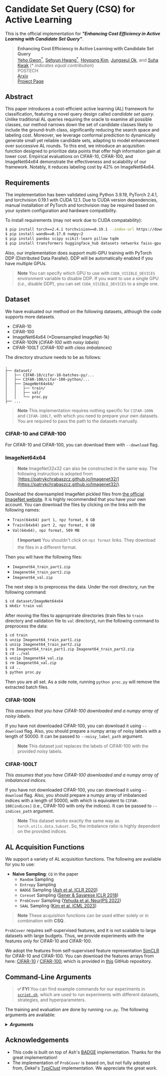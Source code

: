 # Candidate Set Query (CSQ) for Active Learning

This is the official implementation for ***"Enhancing Cost Efficiency in Active Learning with Candidate Set Query"***. 

> **Enhancing Cost Efficiency in Active Learning with Candidate Set Query**  
> [Yeho Gwon<sup>*</sup>](https://yehogwon.github.io/), [Sehyun Hwang<sup>*</sup>](https://sehyun03.github.io/), [Hoyoung Kim](https://cskhy16.github.io/), [Jungseul Ok](https://sites.google.com/view/jungseulok), and [Suha Kwak](https://suhakwak.github.io/) (\* *indicates equal contribution*)  
> POSTECH  
> [Arxiv](https://arxiv.org/abs/2502.06209)  
> [Project Page](https://yehogwon.github.io/csq)

## Abstract

This paper introduces a cost-efficient active learning (AL) framework for classification, featuring a novel query design called *candidate set query*. Unlike traditional AL queries requiring the oracle to examine all possible classes, our method narrows down the set of candidate classes likely to include the ground-truth class, significantly reducing the search space and labeling cost. Moreover, we leverage conformal prediction to dynamically generate small yet reliable candidate sets, adapting to model enhancement over successive AL rounds. To this end, we introduce an acquisition function designed to prioritize data points that offer high information gain at lower cost. Empirical evaluations on CIFAR-10, CIFAR-100, and ImageNet64x64 demonstrate the effectiveness and scalability of our framework. Notably, it reduces labeling cost by 42% on ImageNet64x64.

## Requirements

The implementation has been validated using Python 3.9.19, PyTorch 2.4.1, and torchvision 0.19.1 with CUDA 12.1. Due to CUDA version dependencies, manual installation of PyTorch and torchvision may be required based on your system configuration and hardware compatibility. 

To install requirements (may not work due to CUDA compatability):

```bash
$ pip install torch==2.4.1 torchvision==0.19.1 --index-url https://download.pytorch.org/whl/cu121
$ pip install wandb==0.17.0 numpy<2
$ pip install pandas scipy scikit-learn pillow tqdm
$ pip install transformers huggingface_hub datasets networkx faiss-gpu
```

Also, our implementation does support multi-GPU training with PyTorch DDP (Distributed Data Parallel). DDP will be automatically enabled if you have multiple GPUs. 

> **Note**
> You can specify which GPU to use with `CUDA_VISIBLE_DEVICES` environment variable to disable DDP. If you want to use a single GPU (*i.e.*, disable DDP), you can set `CUDA_VISIBLE_DEVICES` to a single one.

## Dataset

We have evaluated our method on the following datasets, although the code supports more datasets.

- CIFAR-10
- CIFAR-100
- ImageNet64x64 (*Downsampled ImageNet-1k)
- CIFAR-100N (*CIFAR-100 with noisy labels*)
- CIFAR-100LT (*CIFAR-100 with class imbalances*)

The directory structure needs to be as follows:

```
.
├── dataset/
│   ├── CIFAR-10/cifar-10-batches-py/...
│   ├── CIFAR-100/cifar-100-python/...
│   ├── ImageNet64x64/
│   │   ├── train/
│   │   ├── val/
│   │   └── proc.py
├── ...
```

> **Note** This implementation requires nothing specific for `CIFAR-100N` and `CIFAR-100LT`, with which you need to prepare your own datasets. You are required to pass the path to the datasets manually.

### CIFAR-10 and CIFAR-100

For CIFAR-10 and CIFAR-100, you can download them with `--download` flag.

### ImageNet64x64

> **Note** ImageNet32x32 can also be constructed in the same way. The following instruction is adopted from [https://patrykchrabaszcz.github.io/Imagenet32/](https://patrykchrabaszcz.github.io/Imagenet32/).

Download the downsampled ImageNet pickled files from [the official ImageNet website](https://image-net.org/download-images.php). It is highly recommended that you have your own account. You can download the files by clicking on the links with the following names:

- `Train(64x64) part 1, npz format, 6 GB`
- `Train(64x64) part 2, npz format, 6 GB`
- `Val(64x64), npz format, 509 MB`

> **:exclamation: Important** You shouldn't click on `npz format` links. They download the files in a different format.

Then you will have the following files:

- `Imagenet64_train_part1.zip`
- `Imagenet64_train_part2.zip`
- `Imagenet64_val.zip`

The next step is to preprocess the data. Under the root directory, run the following command:

```bash
$ cd dataset/ImageNet64x64
$ mkdir train val
```

After moving the files to approprirate directories (train files to `train` directory and validation file to `val` directory), run the following command to preprocess the data:


```bash
$ cd train
$ unzip Imagenet64_train_part1.zip
$ unzip Imagenet64_train_part2.zip
$ rm Imagenet64_train_part1.zip Imagenet64_train_part2.zip
$ cd ../val
$ unzip Imagenet64_val.zip
$ rm Imagenet64_val.zip
$ cd ..
$ python proc.py
```

Then you are all set. As a side note, running `python proc.py` will remove the extracted batch files. 

### CIFAR-100N

*This assumes that you have CIFAR-100 downloaded and a numpy array of noisy labels.*

If you have not downloaded CIFAR-100, you can download it using `--download` flag. Also, you should prepare a numpy array of noisy labels with a length of 50000. It can be passed to `--noisy_label_path` argument.

> **Note** This dataset just replaces the labels of CIFAR-100 with the provided noisy labels.

### CIFAR-100LT

*This assumes that you have CIFAR-100 downloaded and a numpy array of imbalanced indices.*

If you have not downloaded CIFAR-100, you can download it using `--download` flag. Also, you should prepare a numpy array of imbalanced indices with a length of 50000, with which is equivalent to `CIFAR-100[indices]` (i.e., CIFAR-100 with only the indices). It can be passed to `--indices_path` argument.   

> **Note** This dataset works exactly the same way as `torch.utils.data.Subset`. So, the imbalance ratio is highly dependent on the provided indices. 

## AL Acquisition Functions

We support a variety of AL acquisition functions. The following are available for you to use: 

- **Naive Sampling**: `CQ` in the paper
    - `Random` Sampling
    - `Entropy` Sampling
    - `BADGE` Sampling ([Ash et al. ICLR 2020](https://arxiv.org/abs/1906.03671))
    - `Coreset` Sampling ([Sener & Savarese ICLR 2018](https://arxiv.org/abs/1708.00489))
    - `ProbCover` Sampling ([Yehuda et al. NeurIPS 2022](https://arxiv.org/abs/2205.11320))
    - `SAAL` Sampling ([Kim et al. ICML 2023](https://proceedings.mlr.press/v202/kim23c))

> **Note** These acquisition functions can be used either solely or in combination with **CSQ**.

`ProbCover` requires self-supervised features, and it is not scalable to large datasets with large budgets. Thus, we provide experiments with the features only for CIFAR-10 and CIFAR-100. 

We adopt the features from self-supervised feature representation [SimCLR](https://arxiv.org/abs/2002.05709) for CIFAR-10 and CIFAR-100. You can download the features arrays from here: [CIFAR-10](https://drive.google.com/file/d/1Le1ZuZOpfxBfxL3nnNahZcCt-lLWLQSB/view) / [CIFAR-100](https://drive.google.com/file/d/1o2nz_SKLdcaTCB9XVA44qCTVSUSmktUb/view), which is provided in [this](https://github.com/avihu111/TypiClust/blob/main/USAGE.md#representation-learning) GitHub repository.

## Command-Line Arguments

> **:white_check_mark: FYI** You can find example commands for our experiments in [`script.sh`](./script.sh), which are used to run experiments with different datasets, strategies, and hyperparameters.

The training and evaluation are done by running `run.py`. The following arguments are available:

<details>
<summary><span style="font-weight: bold; font-style: italic;">Arguments</span></summary>

### Active Learning
- `--strategy`: which AL strategy to use (quite a lot options; refer to `run.py` for more details)
- `--n_rounds`: the number of AL rounds
- `--initial_budget`: the initial budget for the AL (the number of labeled samples for the initial round)
- `--budget`: the number of samples to query in each round

### CSQ
- `--k`: the size of the candidate set if it is integer. Otherwise, it is used as a hyperparameter
- `--calibration_set_size`: size of calibration set from validation set for conformal prediction
- `--cq_calib`: Query with CQ for calibration set

### Sampling
- `--d`: hyperparameter for cost-efficient sampling
- `--rho`: norm restriction for SAAL
- `--features_path`: path to dataset features
- `--delta`: delta for ProbCover

### Training
- `--dataset`: which dataset to use (MNIST, FASHIONMNIST, SVHN, CIFAR10, CIFAR100, IMAGENET32, IMAGENET64, CIFAR100N, CIFAR100LT, R52)
- `--model`: which model to use (resnet18, resnet34, resnet50, resnet101, efficientnet, mobilenet, wrn-28-5, wrn-36-2, wrn-36-5, vgg, preactresnet18, preactwideresnet18, svm)
- `--lr`: learning rate for training
- `--n_epochs`: the number of epochs for training

### *etc*.
- `--seed`: selection of seed for randomness

</details>

## Acknowledgements

- This code is built on top of Ash's [BADGE](https://github.com/JordanAsh/badge) implementation. Thanks for the great implementation!
- The implementation of `ProbCover` is based on, but not fully adopted from, Dekel's [TypiClust](https://github.com/avihu111/TypiClust) implementation. We appreciate the great work.
